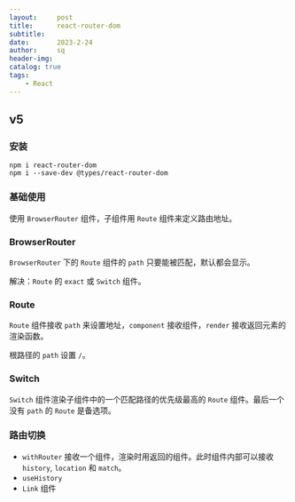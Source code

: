 ```yaml
---
layout:     post
title:      react-router-dom
subtitle:   
date:       2023-2-24
author:     sq
header-img: 
catalog: true
tags:
    - React
---
```

## v5
### 安装

```shell
npm i react-router-dom
npm i --save-dev @types/react-router-dom
```

### 基础使用
使用 `BrowserRouter` 组件，子组件用 `Route` 组件来定义路由地址。

### BrowserRouter
`BrowserRouter` 下的 `Route` 组件的 `path` 只要能被匹配，默认都会显示。

解决：`Route` 的 `exact` 或 `Switch` 组件。 

### Route
`Route` 组件接收 `path` 来设置地址，`component` 接收组件，`render` 接收返回元素的渲染函数。

根路径的 `path` 设置 `/`。

### Switch
`Switch` 组件渲染子组件中的一个匹配路径的优先级最高的 `Route` 组件。最后一个没有 `path` 的 `Route` 是备选项。

### 路由切换

- `withRouter` 接收一个组件，渲染时用返回的组件。此时组件内部可以接收 `history`, `location` 和 `match`。
- `useHistory`
- `Link` 组件

